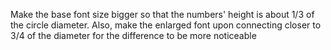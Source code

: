 Make the base font size bigger so that the numbers' height is about 1/3 of the circle diameter. Also, make the enlarged font upon connecting closer to 3/4 of the diameter for the difference to be more noticeable
